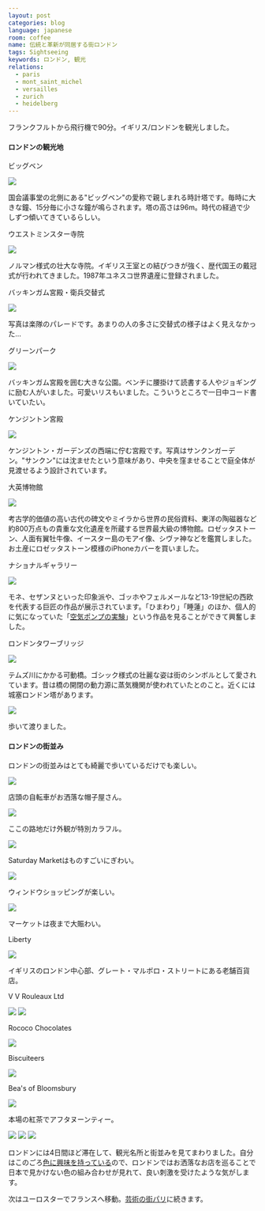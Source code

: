 ```yaml
---
layout: post
categories: blog
language: japanese
room: coffee
name: 伝統と革新が同居する街ロンドン
tags: Sightseeing
keywords: ロンドン, 観光
relations:
  - paris
  - mont_saint_michel
  - versailles
  - zurich
  - heidelberg
---
```


フランクフルトから飛行機で90分。イギリス/ロンドンを観光しました。

#### ロンドンの観光地

<p class="injection-center">ビッグベン</p>

<img src="https://dl.dropboxusercontent.com/u/12208857/img/london01.JPG" class="image-on-frame-small image-fade">

国会議事堂の北側にある"ビッグベン"の愛称で親しまれる時計塔です。毎時に大きな鐘、15分毎に小さな鐘が鳴らされます。塔の高さは96m。時代の経過で少しずつ傾いてきているらしい。

<p class="injection-center">ウエストミンスター寺院</p>

<img src="https://dl.dropboxusercontent.com/u/12208857/img/london02.JPG" class="image-on-frame image-fade">

ノルマン様式の壮大な寺院。イギリス王室との結びつきが強く、歴代国王の戴冠式が行われてきました。1987年ユネスコ世界遺産に登録されました。

<p class="injection-center">バッキンガム宮殿・衛兵交替式</p>

<img src="https://dl.dropboxusercontent.com/u/12208857/img/london03.JPG" class="image-on-frame image-fade">

写真は楽隊のパレードです。あまりの人の多さに交替式の様子はよく見えなかった...

<p class="injection-center">グリーンパーク</p>

<img src="https://dl.dropboxusercontent.com/u/12208857/img/london04.JPG" class="image-on-frame image-fade">

バッキンガム宮殿を囲む大きな公園。ベンチに腰掛けて読書する人やジョギングに励む人がいました。可愛いリスもいました。こういうところで一日中コード書いていたい。

<p class="injection-center">ケンジントン宮殿</p>

<img src="https://dl.dropboxusercontent.com/u/12208857/img/london05.JPG" class="image-on-frame image-fade">

ケンジントン・ガーデンズの西端に佇む宮殿です。写真はサンクンガーデン。"サンクン"には沈ませたという意味があり、中央を窪ませることで庭全体が見渡せるよう設計されています。

<p class="injection-center">大英博物館</p>

<img src="https://dl.dropboxusercontent.com/u/12208857/img/london06.JPG" class="image-on-frame image-fade">

考古学的価値の高い古代の碑文やミイラから世界の民俗資料、東洋の陶磁器など約800万点もの貴重な文化遺産を所蔵する世界最大級の博物館。ロゼッタストーン、人面有翼牡牛像、イースター島のモアイ像、シヴァ神などを鑑賞しました。お土産にロゼッタストーン模様のiPhoneカバーを買いました。

<p class="injection-center">ナショナルギャラリー</p>

<img src="https://dl.dropboxusercontent.com/u/12208857/img/london07.JPG" class="image-on-frame image-fade">

モネ、セザンヌといった印象派や、ゴッホやフェルメールなど13-19世紀の西欧を代表する巨匠の作品が展示されています。「ひまわり」「睡蓮」のほか、個人的に気になっていた「[空気ポンプの実験](http://markovlabo.net/?p=2356)」という作品を見ることができて興奮しました。

<p class="injection-center">ロンドンタワーブリッジ</p>

<img src="https://dl.dropboxusercontent.com/u/12208857/img/london08.JPG" class="image-on-frame image-fade">

テムズ川にかかる可動橋。ゴシック様式の壮麗な姿は街のシンボルとして愛されています。昔は橋の開閉の動力源に蒸気機関が使われていたとのこと。近くには城塞ロンドン塔があります。

<img src="https://dl.dropboxusercontent.com/u/12208857/img/london09.JPG" class="image-on-frame image-fade">

歩いて渡りました。

#### ロンドンの街並み

ロンドンの街並みはとても綺麗で歩いているだけでも楽しい。

<img src="https://dl.dropboxusercontent.com/u/12208857/img/london11.JPG" class="image-on-frame image-fade">

店頭の自転車がお洒落な帽子屋さん。

<img src="https://dl.dropboxusercontent.com/u/12208857/img/london12.JPG" class="image-on-frame image-fade">

ここの路地だけ外観が特別カラフル。

<img src="https://dl.dropboxusercontent.com/u/12208857/img/london13.JPG" class="image-on-frame image-fade">

Saturday Marketはものすごいにぎわい。

<img src="https://dl.dropboxusercontent.com/u/12208857/img/london14.JPG" class="image-on-frame image-fade">

ウィンドウショッピングが楽しい。

<img src="https://dl.dropboxusercontent.com/u/12208857/img/london15.JPG" class="image-on-frame image-fade">

マーケットは夜まで大賑わい。

<p class="injection-center">Liberty</p>

<img src="https://dl.dropboxusercontent.com/u/12208857/img/london21.JPG" class="image-on-frame image-fade">

イギリスのロンドン中心部、グレート・マルボロ・ストリートにある老舗百貨店。

<p class="injection-center">V V Rouleaux Ltd</p>

<img src="https://dl.dropboxusercontent.com/u/12208857/img/london22.JPG" class="image-on-frame image-fade">

<img src="https://dl.dropboxusercontent.com/u/12208857/img/london22_1.JPG" class="image-on-frame image-fade">

<p class="injection-center">Rococo Chocolates</p>

<img src="https://dl.dropboxusercontent.com/u/12208857/img/london23.JPG" class="image-on-frame image-fade">

<p class="injection-center">Biscuiteers</p>

<img src="https://dl.dropboxusercontent.com/u/12208857/img/london24.JPG" class="image-on-frame image-fade">

<p class="injection-center">Bea's of Bloomsbury</p>

<img src="https://dl.dropboxusercontent.com/u/12208857/img/london25.JPG" class="image-on-frame image-fade">

本場の紅茶でアフタヌーンティー。

<img src="https://dl.dropboxusercontent.com/u/12208857/img/london31.JPG" class="image-on-frame image-fade">

<img src="https://dl.dropboxusercontent.com/u/12208857/img/london32.JPG" class="image-on-frame image-fade">

<img src="https://dl.dropboxusercontent.com/u/12208857/img/london33.JPG" class="image-on-frame image-fade">

ロンドンには4日間ほど滞在して、観光名所と街並みを見てまわりました。自分はこのごろ[色に興味を持っている](http://mrk1869.com/blog/Paletta/)ので、ロンドンではお洒落なお店を巡ることで日本で見かけない色の組み合わせが見れて、良い刺激を受けたような気がします。

次はユーロスターでフランスへ移動。[芸術の街パリ](http://mrk1869.com/blog/paris/)に続きます。
